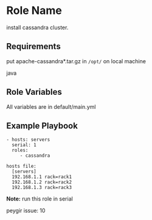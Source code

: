 Role Name
=========

install cassandra cluster.

Requirements
------------

put apache-cassandra*.tar.gz in `/opt/` on local machine

java

Role Variables
--------------

All variables are in default/main.yml



Example Playbook
----------------

    - hosts: servers
      serial: 1
      roles:
         - cassandra

    hosts file:
      [servers]
      192.168.1.1 rack=rack1
      192.168.1.2 rack=rack2
      192.168.1.3 rack=rack3
      
**Note:** run this role in serial 

peygir issue: 10
